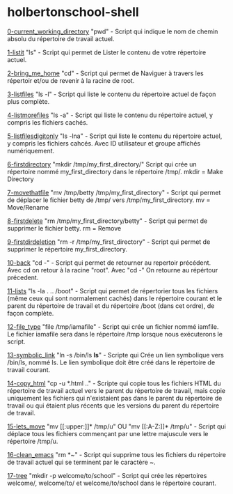 # holbertonschool-shell

[0-current_working_directory](./0-current_working_directory) "pwd" - Script qui indique le nom de chemin absolu du répertoire de travail actuel.

[1-listit](./1-listit) "ls" - Script qui permet de Lister le contenu de votre répertoire actuel.

[2-bring_me_home](./2-bring_me_home) "cd" - Script qui permet de Naviguer à travers les répertoir et/ou de revenir à la racine de root.

[3-listfiles](./3-listfiles) "ls -l" - Script qui liste le contenu du répertoire actuel de façon plus complète.

[4-listmorefiles](./4-listmorefiles) "ls -a" - Script qui liste le contenu du répertoire actuel, y compris les fichiers cachés.

[5-listfilesdigitonly](./5-listfilesdigitonly) "ls -lna" - Script qui liste le contenu du répertoire actuel, y compris les fichiers cahcés. Avec ID utilisateur et groupe affichés numériquement.

[6-firstdirectory](./6-firstdirectory) "mkdir /tmp/my_first_directory/" Script qui crée un répertoire nommé my_first_directory dans le répertoire /tmp/. mkdir = Make Directory

[7-movethatfile](./7-movethatfile) "mv /tmp/betty /tmp/my_first_directory" - Script qui permet de déplacer le fichier betty de /tmp/ vers /tmp/my_first_directory. mv = Move/Rename

[8-firstdelete](./8-firstdelete) "rm /tmp/my_first_directory/betty" - Script qui permet de supprimer le fichier betty. rm = Remove

[9-firstdirdeletion](./9-firstdirdeletion) "rm -r /tmp/my_first_directory" - Script qui permet de supprimer le répertoire my_first_directory.

[10-back](./10-back) "cd -" - Script qui permet de retourner au repertoir précédent. Avec cd on retour à la racine "root". Avec "cd -" On retourne au répértour précedent. 

[11-lists](./11-lists) "ls -la . .. /boot" - Script qui permet de répertorier tous les fichiers (même ceux qui sont normalement cachés) dans le répertoire courant et le parent du répertoire de travail et du répertoire /boot (dans cet ordre), de façon complète.

[12-file_type](./12-file_type) "file /tmp/iamafile" - Script qui crée un fichier nommé iamfile. Le fichier iamafile sera dans le répertoire /tmp lorsque nous exécuterons le script.

[13-symbolic_link](./13-symbolic_link) "ln -s /bin/ls __ls__" - Scripte qui Crée un lien symbolique vers /bin/ls, nommé ls. Le lien symbolique doit être créé dans le répertoire de travail courant.

[14-copy_html](./14-copy_html) "cp -u *.html .." - Scripte qui copie tous les fichiers HTML du répertoire de travail actuel vers le parent du répertoire de travail, mais copie uniquement les fichiers qui n'existaient pas dans le parent du répertoire de travail ou qui étaient plus récents que les versions du parent du répertoire de travail.

[15-lets_move](./15-lets_move) "mv [[:upper:]]* /tmp/u" OU "mv [[:A-Z:]]* /tmp/u" - Script qui déplace tous les fichiers commençant par une lettre majuscule vers le répertoire /tmp/u.

[16-clean_emacs](./16-clean_emacs) "rm *~" - Script qui supprime tous les fichiers du répertoire de travail actuel qui se terminent par le caractère ~.

[17-tree](./17-tree) "mkdir -p welcome/to/school" - Script qui crée les répertoires welcome/, welcome/to/ et welcome/to/school dans le répertoire courant.